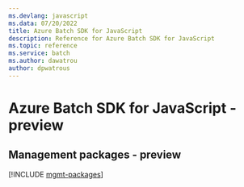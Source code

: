 ```yaml
---
ms.devlang: javascript
ms.data: 07/20/2022
title: Azure Batch SDK for JavaScript
description: Reference for Azure Batch SDK for JavaScript
ms.topic: reference
ms.service: batch
ms.author: dawatrou
author: dpwatrous
---
```

# Azure Batch SDK for JavaScript - preview

## Management packages - preview
[!INCLUDE [mgmt-packages](batch-mgmt-index.md)]
